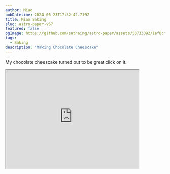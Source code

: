 ```yaml
---
author: Miao
pubDatetime: 2024-06-23T17:32:42.719Z
title: Miao Baking
slug: astro-paper-v67
featured: false
ogImage: https://github.com/satnaing/astro-paper/assets/53733092/1ef0cf03-8137-4d67-ac81-84a032119e3a
tags:
  - Baking
description: "Making Chocolate Cheescake"
---
```


My chocolate cheescake turned out to be great click on it.

<iframe width="420" height="315"
src="https://www.youtube.com/embed/_skXSpQhw6I">
</iframe>
